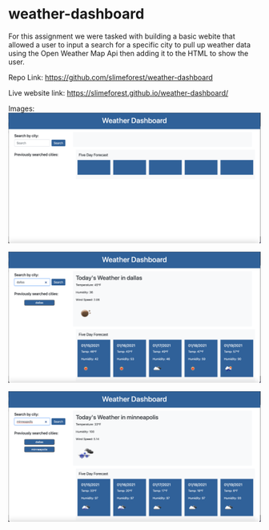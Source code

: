 # weather-dashboard
For this assignment we were tasked with building a basic webite that allowed a user to input a search for a specific city to pull up weather data using the Open Weather Map Api then adding it to the HTML to show the user.

Repo Link:
https://github.com/slimeforest/weather-dashboard

Live website link:
https://slimeforest.github.io/weather-dashboard/

Images:
![index first on first load](screenshots/index.png)

![first city search](screenshots/first-search.png)

![second city search](screenshots/second-search.png)